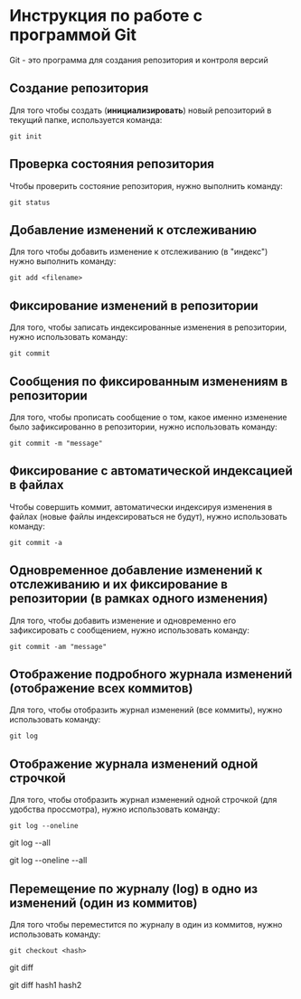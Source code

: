 # Инструкция по работе с программой Git

Git - это программа для создания репозитория и контроля версий

## Создание репозитория

Для того чтобы создать (**инициализировать**) новый репозиторий в текущий папке, используется команда:

    git init

## Проверка состояния репозитория

Чтобы проверить состояние репозитория, нужно выполнить команду:

    git status

## Добавление изменений к отслеживанию

Для того чтобы добавить изменение к отслеживанию (в "индекс") нужно выполнить команду:

    git add <filename>

## Фиксирование изменений в репозитории

Для того, чтобы записать индексированные изменения в репозитории, нужно использовать команду:

    git commit

## Сообщения по фиксированным изменениям в репозитории

Для того, чтобы прописать сообщение о том, какое именно изменение было зафиксированно в репозитории, нужно использовать команду:

    git commit -m "message"

## Фиксирование с автоматической индексацией в файлах

Чтобы совершить коммит, автоматически индексируя изменения в файлах (новые файлы индексироваться не будут), нужно использовать команду:

    git commit -a

## Одновременное добавление изменений к отслеживанию и их фиксирование в репозитории (в рамках одного изменения)

Для того, чтобы добавить изменение и одновременно его зафиксировать c сообщением, нужно использовать команду:

    git commit -am "message"

## Отображение подробного журнала изменений (отображение всех коммитов)

Для того, чтобы отобразить журнал изменений (все коммиты), нужно использовать команду:

    git log

## Отображение журнала изменений одной строчкой

Для того, чтобы отобразить журнал изменений одной строчкой (для удобства проссмотра), нужно использовать команду:

    git log --oneline

git log --all

git log --oneline --all

## Перемещение по журналу (log) в одно из изменений (один из коммитов)

Для того чтобы переместится по журналу в один из коммитов, нужно использовать команду:

    git checkout <hash>

git diff

git diff hash1 hash2